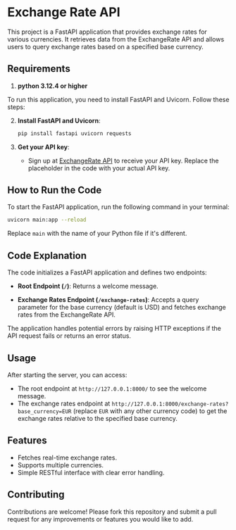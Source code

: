 # Exchange Rate API

This project is a FastAPI application that provides exchange rates for various currencies. It retrieves data from the ExchangeRate API and allows users to query exchange rates based on a specified base currency.

## Requirements

1. **python 3.12.4 or higher**

  To run this application, you need to install FastAPI and Uvicorn. Follow these steps:
  
2. **Install FastAPI and Uvicorn**:
   ```bash
   pip install fastapi uvicorn requests
   ```

3. **Get your API key**:
   - Sign up at [ExchangeRate API](https://v6.exchangerate-api.com) to receive your API key. Replace the placeholder in the code with your actual API key.

## How to Run the Code

To start the FastAPI application, run the following command in your terminal:

```bash
uvicorn main:app --reload
```

Replace `main` with the name of your Python file if it's different.

## Code Explanation

The code initializes a FastAPI application and defines two endpoints:

- **Root Endpoint (`/`)**: Returns a welcome message.
  
- **Exchange Rates Endpoint (`/exchange-rates`)**: Accepts a query parameter for the base currency (default is USD) and fetches exchange rates from the ExchangeRate API.

The application handles potential errors by raising HTTP exceptions if the API request fails or returns an error status.


## Usage

After starting the server, you can access:

- The root endpoint at `http://127.0.0.1:8000/` to see the welcome message.
- The exchange rates endpoint at `http://127.0.0.1:8000/exchange-rates?base_currency=EUR` (replace `EUR` with any other currency code) to get the exchange rates relative to the specified base currency.

## Features

- Fetches real-time exchange rates.
- Supports multiple currencies.
- Simple RESTful interface with clear error handling.

## Contributing

Contributions are welcome! Please fork this repository and submit a pull request for any improvements or features you would like to add.
